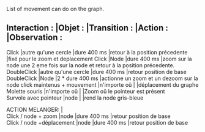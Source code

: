 List of movement can do on the graph.


Interaction :			    	|Objet :	            |Transition :	 |Action :	                            										  |Observation  :
-------------------------------------------------------------------------------------------------------------------------------------------------------------------------------------------
Click							|autre qu'une cercle	|dure 400 ms	 |retour à la position précedente	                                              |fixé pour le zoom et deplacement
Click							|Node					|dure 400 ms	 |zoom sur la node une 2 eme fois sur la node et retour à la position précedente.	
DoubleClick						|autre qu'une cercle	|dure 400 ms	 |retour position de base	
DoubleClick						|Node					|2 * dure 400 ms |actionne un zoom et un dezoom sur la node	
click maintenus + mouvement		|n'importe oû		    |                |déplacement du graphe	
Molette souris		            |n'importe oû			|				 |Zoom oû le pointeur est présent	
Survole avec pointeur		    |node	                |                |rend la node gris-bleue	
				
				
ACTION MELANGER:		        |		
Click / node + zoom				|node					|dure 400 ms	|retour position de base	
Click / node +déplacement		|node					|dure 400 ms	|retour position de base	
				
				